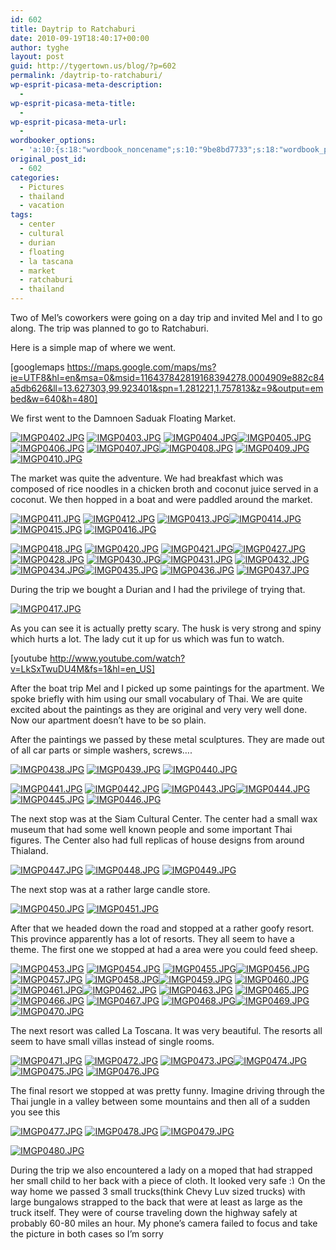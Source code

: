 ```yaml
---
id: 602
title: Daytrip to Ratchaburi
date: 2010-09-19T18:40:17+00:00
author: tyghe
layout: post
guid: http://tygertown.us/blog/?p=602
permalink: /daytrip-to-ratchaburi/
wp-esprit-picasa-meta-description:
  - 
wp-esprit-picasa-meta-title:
  - 
wp-esprit-picasa-meta-url:
  - 
wordbooker_options:
  - 'a:10:{s:18:"wordbook_noncename";s:10:"9be8bd7733";s:18:"wordbook_page_post";s:4:"-100";s:18:"wordbook_orandpage";s:1:"2";s:23:"wordbook_default_author";s:1:"2";s:23:"wordbook_extract_length";s:3:"256";s:19:"wordbook_actionlink";s:3:"300";s:26:"wordbooker_publish_default";s:2:"on";s:18:"wordbook_attribute";s:31:"Posted a new post on their blog";s:29:"wordbooker_status_update_text";s:35:": New blog post :  %title% - %link%";s:20:"wordbook_comment_get";s:2:"on";}'
original_post_id:
  - 602
categories:
  - Pictures
  - thailand
  - vacation
tags:
  - center
  - cultural
  - durian
  - floating
  - la tascana
  - market
  - ratchaburi
  - thailand
---
```

Two of Mel&#8217;s coworkers were going on a day trip and invited Mel and I to go along. The trip was planned to go to Ratchaburi.

Here is a simple map of where we went.
  
[googlemaps https://maps.google.com/maps/ms?ie=UTF8&hl=en&msa=0&msid=116437842819168394278.0004909e882c84a5db626&ll=13.627303,99.923401&spn=1.281221,1.757813&z=9&output=embed&w=640&h=480]

We first went to the Damnoen Saduak Floating Market.

<a rel="lightbox[602]" href="http://lh6.ggpht.com/_wdJ3rlAqngs/TJYrkH0DhUI/AAAAAAAACsQ/Df7Xq-d01sU/s800/IMGP0402.JPG"><img src="http://lh6.ggpht.com/_wdJ3rlAqngs/TJYrkH0DhUI/AAAAAAAACsQ/Df7Xq-d01sU/s200/IMGP0402.JPG" alt="IMGP0402.JPG" /></a> <a rel="lightbox[602]" href="http://lh3.ggpht.com/_wdJ3rlAqngs/TJYrk26hmAI/AAAAAAAACsU/Fobn62Ehb5g/s800/IMGP0403.JPG"><img src="http://lh3.ggpht.com/_wdJ3rlAqngs/TJYrk26hmAI/AAAAAAAACsU/Fobn62Ehb5g/s200/IMGP0403.JPG" alt="IMGP0403.JPG" /></a> <a rel="lightbox[602]" href="http://lh4.ggpht.com/_wdJ3rlAqngs/TJYrlvzfosI/AAAAAAAACsY/oFUNfYlzlbo/s800/IMGP0404.JPG"><img src="http://lh4.ggpht.com/_wdJ3rlAqngs/TJYrlvzfosI/AAAAAAAACsY/oFUNfYlzlbo/s200/IMGP0404.JPG" alt="IMGP0404.JPG" /></a><a rel="lightbox[602]" href="http://lh4.ggpht.com/_wdJ3rlAqngs/TJYrmZ4gR2I/AAAAAAAACsc/SoA_jm8xVjM/s800/IMGP0405.JPG"><img src="http://lh4.ggpht.com/_wdJ3rlAqngs/TJYrmZ4gR2I/AAAAAAAACsc/SoA_jm8xVjM/s200/IMGP0405.JPG" alt="IMGP0405.JPG" /></a> <a rel="lightbox[602]" href="http://lh6.ggpht.com/_wdJ3rlAqngs/TJYrnD9zkyI/AAAAAAAACsg/PmW21ghE4gs/s800/IMGP0406.JPG"><img src="http://lh6.ggpht.com/_wdJ3rlAqngs/TJYrnD9zkyI/AAAAAAAACsg/PmW21ghE4gs/s200/IMGP0406.JPG" alt="IMGP0406.JPG" /></a> <a rel="lightbox[602]" href="http://lh5.ggpht.com/_wdJ3rlAqngs/TJYrnyjbEYI/AAAAAAAACsk/zaPbSYwdG9c/s800/IMGP0407.JPG"><img src="http://lh5.ggpht.com/_wdJ3rlAqngs/TJYrnyjbEYI/AAAAAAAACsk/zaPbSYwdG9c/s200/IMGP0407.JPG" alt="IMGP0407.JPG" /></a><a rel="lightbox[602]" href="http://lh3.ggpht.com/_wdJ3rlAqngs/TJYrojjqhGI/AAAAAAAACso/S1PyH-XYZ8k/s800/IMGP0408.JPG"><img src="http://lh3.ggpht.com/_wdJ3rlAqngs/TJYrojjqhGI/AAAAAAAACso/S1PyH-XYZ8k/s200/IMGP0408.JPG" alt="IMGP0408.JPG" /></a> <a rel="lightbox[602]" href="http://lh6.ggpht.com/_wdJ3rlAqngs/TJYrpkPNUjI/AAAAAAAACss/vdDezI9Kn2s/s800/IMGP0409.JPG"><img src="http://lh6.ggpht.com/_wdJ3rlAqngs/TJYrpkPNUjI/AAAAAAAACss/vdDezI9Kn2s/s200/IMGP0409.JPG" alt="IMGP0409.JPG" /></a> <a rel="lightbox[602]" href="http://lh5.ggpht.com/_wdJ3rlAqngs/TJYrqh-UvJI/AAAAAAAACsw/DVgQvm7ba-c/s800/IMGP0410.JPG"><img src="http://lh5.ggpht.com/_wdJ3rlAqngs/TJYrqh-UvJI/AAAAAAAACsw/DVgQvm7ba-c/s200/IMGP0410.JPG" alt="IMGP0410.JPG" /></a>

The market was quite the adventure. We had breakfast which was composed of rice noodles in a chicken broth and coconut juice served in a coconut. We then hopped in a boat and were paddled around the market.

<a rel="lightbox[602]" href="http://lh4.ggpht.com/_wdJ3rlAqngs/TJYrr916diI/AAAAAAAACs0/BiPo7zsdw9U/s800/IMGP0411.JPG"><img src="http://lh4.ggpht.com/_wdJ3rlAqngs/TJYrr916diI/AAAAAAAACs0/BiPo7zsdw9U/s200/IMGP0411.JPG" alt="IMGP0411.JPG" /></a> <a rel="lightbox[602]" href="http://lh3.ggpht.com/_wdJ3rlAqngs/TJYrsqB6xmI/AAAAAAAACs4/P38pFJ8eRU0/s800/IMGP0412.JPG"><img src="http://lh3.ggpht.com/_wdJ3rlAqngs/TJYrsqB6xmI/AAAAAAAACs4/P38pFJ8eRU0/s200/IMGP0412.JPG" alt="IMGP0412.JPG" /></a> <a rel="lightbox[602]" href="http://lh4.ggpht.com/_wdJ3rlAqngs/TJYrtdEwKJI/AAAAAAAACs8/Jy1nT-J89r8/s800/IMGP0413.JPG"><img src="http://lh4.ggpht.com/_wdJ3rlAqngs/TJYrtdEwKJI/AAAAAAAACs8/Jy1nT-J89r8/s200/IMGP0413.JPG" alt="IMGP0413.JPG" /></a><a rel="lightbox[602]" href="http://lh3.ggpht.com/_wdJ3rlAqngs/TJYrt22lPNI/AAAAAAAACtA/BeJ9OlR72Kg/s800/IMGP0414.JPG"><img src="http://lh3.ggpht.com/_wdJ3rlAqngs/TJYrt22lPNI/AAAAAAAACtA/BeJ9OlR72Kg/s200/IMGP0414.JPG" alt="IMGP0414.JPG" /></a> <a rel="lightbox[602]" href="http://lh4.ggpht.com/_wdJ3rlAqngs/TJYrurFf_WI/AAAAAAAACtE/D6fRAPHEvQY/s800/IMGP0415.JPG"><img src="http://lh4.ggpht.com/_wdJ3rlAqngs/TJYrurFf_WI/AAAAAAAACtE/D6fRAPHEvQY/s200/IMGP0415.JPG" alt="IMGP0415.JPG" /></a> <a rel="lightbox[602]" href="http://lh5.ggpht.com/_wdJ3rlAqngs/TJYryRqRL0I/AAAAAAAACtI/0zXR3YryhlE/s800/IMGP0416.JPG"><img src="http://lh5.ggpht.com/_wdJ3rlAqngs/TJYryRqRL0I/AAAAAAAACtI/0zXR3YryhlE/s200/IMGP0416.JPG" alt="IMGP0416.JPG" /></a>

<a rel="lightbox[602]" href="http://lh5.ggpht.com/_wdJ3rlAqngs/TJYryRqRL0I/AAAAAAAACtI/0zXR3YryhlE/s800/IMGP0416.JPG"></a><a rel="lightbox[602]" href="http://lh4.ggpht.com/_wdJ3rlAqngs/TJYrzrKPoKI/AAAAAAAACtQ/egvUmZcrmVE/s800/IMGP0418.JPG"><img src="http://lh4.ggpht.com/_wdJ3rlAqngs/TJYrzrKPoKI/AAAAAAAACtQ/egvUmZcrmVE/s200/IMGP0418.JPG" alt="IMGP0418.JPG" /></a> <a rel="lightbox[602]" href="http://lh6.ggpht.com/_wdJ3rlAqngs/TJY3EhVp_2I/AAAAAAAACtk/n77dji938V4/s800/IMGP0420.JPG"><img src="http://lh6.ggpht.com/_wdJ3rlAqngs/TJY3EhVp_2I/AAAAAAAACtk/n77dji938V4/s200/IMGP0420.JPG" alt="IMGP0420.JPG" /></a> <a rel="lightbox[602]" href="http://lh3.ggpht.com/_wdJ3rlAqngs/TJY3FCgoSxI/AAAAAAAACto/QuBY7FaTzhs/s800/IMGP0421.JPG"><img src="http://lh3.ggpht.com/_wdJ3rlAqngs/TJY3FCgoSxI/AAAAAAAACto/QuBY7FaTzhs/s200/IMGP0421.JPG" alt="IMGP0421.JPG" /></a><a rel="lightbox[602]" href="http://lh4.ggpht.com/_wdJ3rlAqngs/TJY3HBxdBgI/AAAAAAAACt0/4FFtDZOS58g/s800/IMGP0427.JPG"><img src="http://lh4.ggpht.com/_wdJ3rlAqngs/TJY3HBxdBgI/AAAAAAAACt0/4FFtDZOS58g/s200/IMGP0427.JPG" alt="IMGP0427.JPG" /></a> <a rel="lightbox[602]" href="http://lh3.ggpht.com/_wdJ3rlAqngs/TJY3H1yh1FI/AAAAAAAACt4/NVjy6yyXsGc/s800/IMGP0428.JPG"><img src="http://lh3.ggpht.com/_wdJ3rlAqngs/TJY3H1yh1FI/AAAAAAAACt4/NVjy6yyXsGc/s200/IMGP0428.JPG" alt="IMGP0428.JPG" /></a> <a rel="lightbox[602]" href="http://lh4.ggpht.com/_wdJ3rlAqngs/TJY3JMZdSGI/AAAAAAAACuA/J27L_eGWAGc/s800/IMGP0430.JPG"><img src="http://lh4.ggpht.com/_wdJ3rlAqngs/TJY3JMZdSGI/AAAAAAAACuA/J27L_eGWAGc/s200/IMGP0430.JPG" alt="IMGP0430.JPG" /></a><a rel="lightbox[602]" href="http://lh5.ggpht.com/_wdJ3rlAqngs/TJY3Js9I1hI/AAAAAAAACuE/JgM9-XH6tv8/s800/IMGP0431.JPG"><img src="http://lh5.ggpht.com/_wdJ3rlAqngs/TJY3Js9I1hI/AAAAAAAACuE/JgM9-XH6tv8/s200/IMGP0431.JPG" alt="IMGP0431.JPG" /></a> <a rel="lightbox[602]" href="http://lh4.ggpht.com/_wdJ3rlAqngs/TJY3KbYErWI/AAAAAAAACuI/jFBneKVDs9E/s800/IMGP0432.JPG"><img src="http://lh4.ggpht.com/_wdJ3rlAqngs/TJY3KbYErWI/AAAAAAAACuI/jFBneKVDs9E/s200/IMGP0432.JPG" alt="IMGP0432.JPG" /></a> <a rel="lightbox[602]" href="http://lh5.ggpht.com/_wdJ3rlAqngs/TJY3MDvqffI/AAAAAAAACuQ/EoqFsximijY/s800/IMGP0434.JPG"><img src="http://lh5.ggpht.com/_wdJ3rlAqngs/TJY3MDvqffI/AAAAAAAACuQ/EoqFsximijY/s200/IMGP0434.JPG" alt="IMGP0434.JPG" /></a><a rel="lightbox[602]" href="http://lh5.ggpht.com/_wdJ3rlAqngs/TJY3MwinfyI/AAAAAAAACuU/0a6d8kCx1Xk/s800/IMGP0435.JPG"><img src="http://lh5.ggpht.com/_wdJ3rlAqngs/TJY3MwinfyI/AAAAAAAACuU/0a6d8kCx1Xk/s200/IMGP0435.JPG" alt="IMGP0435.JPG" /></a> <a rel="lightbox[602]" href="http://lh4.ggpht.com/_wdJ3rlAqngs/TJY3NkibY0I/AAAAAAAACuY/IjpWvBi8NR4/s800/IMGP0436.JPG"><img src="http://lh4.ggpht.com/_wdJ3rlAqngs/TJY3NkibY0I/AAAAAAAACuY/IjpWvBi8NR4/s200/IMGP0436.JPG" alt="IMGP0436.JPG" /></a> <a rel="lightbox[602]" href="http://lh6.ggpht.com/_wdJ3rlAqngs/TJY3OD_X4NI/AAAAAAAACuc/wrWvjE8o87U/s800/IMGP0437.JPG"><img src="http://lh6.ggpht.com/_wdJ3rlAqngs/TJY3OD_X4NI/AAAAAAAACuc/wrWvjE8o87U/s200/IMGP0437.JPG" alt="IMGP0437.JPG" /></a>

During the trip we bought a Durian and I had the privilege of trying that.

<a rel="lightbox[602]" href="http://lh6.ggpht.com/_wdJ3rlAqngs/TJYrzNCjwMI/AAAAAAAACtM/xXXppA27ie0/s800/IMGP0417.JPG"><img src="http://lh6.ggpht.com/_wdJ3rlAqngs/TJYrzNCjwMI/AAAAAAAACtM/xXXppA27ie0/s200/IMGP0417.JPG" alt="IMGP0417.JPG" /></a>

As you can see it is actually pretty scary. The husk is very strong and spiny which hurts a lot. The lady cut it up for us which was fun to watch.

[youtube http://www.youtube.com/watch?v=LkSxTwuDU4M&fs=1&hl=en_US]

After the boat trip Mel and I picked up some paintings for the apartment. We spoke briefly with him using our small vocabulary of Thai. We are quite excited about the paintings as they are original and very very well done. Now our apartment doesn&#8217;t have to be so plain.

After the paintings we passed by these metal sculptures. They are made out of all car parts or simple washers, screws&#8230;.

<a rel="lightbox[602]" href="http://lh3.ggpht.com/_wdJ3rlAqngs/TJY3O_iNU6I/AAAAAAAACug/p8WeCJH5u5Q/s800/IMGP0438.JPG"><img src="http://lh3.ggpht.com/_wdJ3rlAqngs/TJY3O_iNU6I/AAAAAAAACug/p8WeCJH5u5Q/s200/IMGP0438.JPG" alt="IMGP0438.JPG" /></a> <a rel="lightbox[602]" href="http://lh3.ggpht.com/_wdJ3rlAqngs/TJY3Pf-zKsI/AAAAAAAACuk/fLiCY0HZvH4/s800/IMGP0439.JPG"><img src="http://lh3.ggpht.com/_wdJ3rlAqngs/TJY3Pf-zKsI/AAAAAAAACuk/fLiCY0HZvH4/s200/IMGP0439.JPG" alt="IMGP0439.JPG" /></a> <a rel="lightbox[602]" href="http://lh5.ggpht.com/_wdJ3rlAqngs/TJY3QPPCabI/AAAAAAAACuo/gqy_XQLON_k/s800/IMGP0440.JPG"><img src="http://lh5.ggpht.com/_wdJ3rlAqngs/TJY3QPPCabI/AAAAAAAACuo/gqy_XQLON_k/s200/IMGP0440.JPG" alt="IMGP0440.JPG" /></a>

<a rel="lightbox[602]" href="http://lh5.ggpht.com/_wdJ3rlAqngs/TJY3QPPCabI/AAAAAAAACuo/gqy_XQLON_k/s800/IMGP0440.JPG"></a><a rel="lightbox[602]" href="http://lh5.ggpht.com/_wdJ3rlAqngs/TJY3Q64nVII/AAAAAAAACus/JG3Cly7JxRY/s800/IMGP0441.JPG"><img src="http://lh5.ggpht.com/_wdJ3rlAqngs/TJY3Q64nVII/AAAAAAAACus/JG3Cly7JxRY/s200/IMGP0441.JPG" alt="IMGP0441.JPG" /></a> <a rel="lightbox[602]" href="http://lh3.ggpht.com/_wdJ3rlAqngs/TJY3RjCeWxI/AAAAAAAACuw/kS57JyHGWBY/s800/IMGP0442.JPG"><img src="http://lh3.ggpht.com/_wdJ3rlAqngs/TJY3RjCeWxI/AAAAAAAACuw/kS57JyHGWBY/s200/IMGP0442.JPG" alt="IMGP0442.JPG" /></a> <a rel="lightbox[602]" href="http://lh3.ggpht.com/_wdJ3rlAqngs/TJY3SmeGReI/AAAAAAAACu0/qN2mz35sguk/s800/IMGP0443.JPG"><img src="http://lh3.ggpht.com/_wdJ3rlAqngs/TJY3SmeGReI/AAAAAAAACu0/qN2mz35sguk/s200/IMGP0443.JPG" alt="IMGP0443.JPG" /></a><a rel="lightbox[602]" href="http://lh5.ggpht.com/_wdJ3rlAqngs/TJY3TY2NTXI/AAAAAAAACu4/eFX6laPTflE/s800/IMGP0444.JPG"><img src="http://lh5.ggpht.com/_wdJ3rlAqngs/TJY3TY2NTXI/AAAAAAAACu4/eFX6laPTflE/s200/IMGP0444.JPG" alt="IMGP0444.JPG" /></a> <a rel="lightbox[602]" href="http://lh6.ggpht.com/_wdJ3rlAqngs/TJY3T-b8MEI/AAAAAAAACu8/ZmCqpPfju34/s800/IMGP0445.JPG"><img src="http://lh6.ggpht.com/_wdJ3rlAqngs/TJY3T-b8MEI/AAAAAAAACu8/ZmCqpPfju34/s200/IMGP0445.JPG" alt="IMGP0445.JPG" /></a> <a rel="lightbox[602]" href="http://lh4.ggpht.com/_wdJ3rlAqngs/TJY3Umq3h0I/AAAAAAAACvA/PKfmavLMxgc/s800/IMGP0446.JPG"><img src="http://lh4.ggpht.com/_wdJ3rlAqngs/TJY3Umq3h0I/AAAAAAAACvA/PKfmavLMxgc/s200/IMGP0446.JPG" alt="IMGP0446.JPG" /></a>

The next stop was at the Siam Cultural Center. The center had a small wax museum that had some well known people and some important Thai figures. The Center also had full replicas of house designs from around Thialand.

<a rel="lightbox[602]" href="http://lh5.ggpht.com/_wdJ3rlAqngs/TJY3VvBgtQI/AAAAAAAACvI/VtpVebbTExg/s800/IMGP0447.JPG"><img src="http://lh5.ggpht.com/_wdJ3rlAqngs/TJY3VvBgtQI/AAAAAAAACvI/VtpVebbTExg/s200/IMGP0447.JPG" alt="IMGP0447.JPG" /></a> <a rel="lightbox[602]" href="http://lh5.ggpht.com/_wdJ3rlAqngs/TJY3WZ6BbTI/AAAAAAAACvM/3MRAFukjXp8/s800/IMGP0448.JPG"><img src="http://lh5.ggpht.com/_wdJ3rlAqngs/TJY3WZ6BbTI/AAAAAAAACvM/3MRAFukjXp8/s200/IMGP0448.JPG" alt="IMGP0448.JPG" /></a> <a rel="lightbox[602]" href="http://lh3.ggpht.com/_wdJ3rlAqngs/TJY3W5lFImI/AAAAAAAACvQ/uoF8EUe85Wk/s800/IMGP0449.JPG"><img src="http://lh3.ggpht.com/_wdJ3rlAqngs/TJY3W5lFImI/AAAAAAAACvQ/uoF8EUe85Wk/s200/IMGP0449.JPG" alt="IMGP0449.JPG" /></a>

The next stop was at a rather large candle store.

<a rel="lightbox[602]" href="http://lh3.ggpht.com/_wdJ3rlAqngs/TJY3XiEyDKI/AAAAAAAACvU/_XL9g9hACow/s800/IMGP0450.JPG"><img src="http://lh3.ggpht.com/_wdJ3rlAqngs/TJY3XiEyDKI/AAAAAAAACvU/_XL9g9hACow/s200/IMGP0450.JPG" alt="IMGP0450.JPG" /></a> <a rel="lightbox[602]" href="http://lh4.ggpht.com/_wdJ3rlAqngs/TJY3YXWUWCI/AAAAAAAACvY/H2CXp6_HYCA/s800/IMGP0451.JPG"><img src="http://lh4.ggpht.com/_wdJ3rlAqngs/TJY3YXWUWCI/AAAAAAAACvY/H2CXp6_HYCA/s200/IMGP0451.JPG" alt="IMGP0451.JPG" /></a>

After that we headed down the road and stopped at a rather goofy resort. This province apparently has a lot of resorts. They all seem to have a theme. The first one we stopped at had a area were you could feed sheep.

<a rel="lightbox[602]" href="http://lh6.ggpht.com/_wdJ3rlAqngs/TJY3ZAVbeBI/AAAAAAAACvc/Zt0DwBHGnXE/s800/IMGP0453.JPG"><img src="http://lh6.ggpht.com/_wdJ3rlAqngs/TJY3ZAVbeBI/AAAAAAAACvc/Zt0DwBHGnXE/s200/IMGP0453.JPG" alt="IMGP0453.JPG" /></a> <a rel="lightbox[602]" href="http://lh3.ggpht.com/_wdJ3rlAqngs/TJY3Z_lF1_I/AAAAAAAACvg/UBVRlG0UogI/s800/IMGP0454.JPG"><img src="http://lh3.ggpht.com/_wdJ3rlAqngs/TJY3Z_lF1_I/AAAAAAAACvg/UBVRlG0UogI/s200/IMGP0454.JPG" alt="IMGP0454.JPG" /></a> <a rel="lightbox[602]" href="http://lh5.ggpht.com/_wdJ3rlAqngs/TJY3brZUWzI/AAAAAAAACvk/SbxhPLIBO78/s800/IMGP0455.JPG"><img src="http://lh5.ggpht.com/_wdJ3rlAqngs/TJY3brZUWzI/AAAAAAAACvk/SbxhPLIBO78/s200/IMGP0455.JPG" alt="IMGP0455.JPG" /></a><a rel="lightbox[602]" href="http://lh6.ggpht.com/_wdJ3rlAqngs/TJY3dCirExI/AAAAAAAACvo/MjQzpRAhNns/s800/IMGP0456.JPG"><img src="http://lh6.ggpht.com/_wdJ3rlAqngs/TJY3dCirExI/AAAAAAAACvo/MjQzpRAhNns/s200/IMGP0456.JPG" alt="IMGP0456.JPG" /></a> <a rel="lightbox[602]" href="http://lh5.ggpht.com/_wdJ3rlAqngs/TJY3ehnY5XI/AAAAAAAACvs/GzrH2WgCvxc/s800/IMGP0457.JPG"><img src="http://lh5.ggpht.com/_wdJ3rlAqngs/TJY3ehnY5XI/AAAAAAAACvs/GzrH2WgCvxc/s200/IMGP0457.JPG" alt="IMGP0457.JPG" /></a> <a rel="lightbox[602]" href="http://lh4.ggpht.com/_wdJ3rlAqngs/TJY3gHTNUyI/AAAAAAAACvw/Wq5KtTlpVZA/s800/IMGP0458.JPG"><img src="http://lh4.ggpht.com/_wdJ3rlAqngs/TJY3gHTNUyI/AAAAAAAACvw/Wq5KtTlpVZA/s200/IMGP0458.JPG" alt="IMGP0458.JPG" /></a><a rel="lightbox[602]" href="http://lh4.ggpht.com/_wdJ3rlAqngs/TJY3hSFUAmI/AAAAAAAACv0/zI5PNpBKTvQ/s800/IMGP0459.JPG"><img src="http://lh4.ggpht.com/_wdJ3rlAqngs/TJY3hSFUAmI/AAAAAAAACv0/zI5PNpBKTvQ/s200/IMGP0459.JPG" alt="IMGP0459.JPG" /></a> <a rel="lightbox[602]" href="http://lh3.ggpht.com/_wdJ3rlAqngs/TJY3jacr1uI/AAAAAAAACv4/6K6NiuGCpy8/s800/IMGP0460.JPG"><img src="http://lh3.ggpht.com/_wdJ3rlAqngs/TJY3jacr1uI/AAAAAAAACv4/6K6NiuGCpy8/s200/IMGP0460.JPG" alt="IMGP0460.JPG" /></a> <a rel="lightbox[602]" href="http://lh6.ggpht.com/_wdJ3rlAqngs/TJY3lTMyxBI/AAAAAAAACv8/jKNk8MunoiM/s800/IMGP0461.JPG"><img src="http://lh6.ggpht.com/_wdJ3rlAqngs/TJY3lTMyxBI/AAAAAAAACv8/jKNk8MunoiM/s200/IMGP0461.JPG" alt="IMGP0461.JPG" /></a><a rel="lightbox[602]" href="http://lh5.ggpht.com/_wdJ3rlAqngs/TJY3mppki2I/AAAAAAAACwA/XhqXW-9JdTE/s800/IMGP0462.JPG"><img src="http://lh5.ggpht.com/_wdJ3rlAqngs/TJY3mppki2I/AAAAAAAACwA/XhqXW-9JdTE/s200/IMGP0462.JPG" alt="IMGP0462.JPG" /></a> <a rel="lightbox[602]" href="http://lh3.ggpht.com/_wdJ3rlAqngs/TJY3oPJ8eHI/AAAAAAAACwE/gLkq7Cj58qU/s800/IMGP0463.JPG"><img src="http://lh3.ggpht.com/_wdJ3rlAqngs/TJY3oPJ8eHI/AAAAAAAACwE/gLkq7Cj58qU/s200/IMGP0463.JPG" alt="IMGP0463.JPG" /></a> <a rel="lightbox[602]" href="http://lh3.ggpht.com/_wdJ3rlAqngs/TJY3p9XtPqI/AAAAAAAACwI/VilpCsuhQYA/s800/IMGP0465.JPG"><img src="http://lh3.ggpht.com/_wdJ3rlAqngs/TJY3p9XtPqI/AAAAAAAACwI/VilpCsuhQYA/s200/IMGP0465.JPG" alt="IMGP0465.JPG" /></a><a rel="lightbox[602]" href="http://lh4.ggpht.com/_wdJ3rlAqngs/TJY3q7qKUXI/AAAAAAAACwM/pfwI4EblFMg/s800/IMGP0466.JPG"><img src="http://lh4.ggpht.com/_wdJ3rlAqngs/TJY3q7qKUXI/AAAAAAAACwM/pfwI4EblFMg/s200/IMGP0466.JPG" alt="IMGP0466.JPG" /></a> <a rel="lightbox[602]" href="http://lh6.ggpht.com/_wdJ3rlAqngs/TJY3sOPLvZI/AAAAAAAACwQ/n0Pj3s625hw/s800/IMGP0467.JPG"><img src="http://lh6.ggpht.com/_wdJ3rlAqngs/TJY3sOPLvZI/AAAAAAAACwQ/n0Pj3s625hw/s200/IMGP0467.JPG" alt="IMGP0467.JPG" /></a> <a rel="lightbox[602]" href="http://lh4.ggpht.com/_wdJ3rlAqngs/TJY3tmCfWBI/AAAAAAAACwU/GF0xBTu4XDs/s800/IMGP0468.JPG"><img src="http://lh4.ggpht.com/_wdJ3rlAqngs/TJY3tmCfWBI/AAAAAAAACwU/GF0xBTu4XDs/s200/IMGP0468.JPG" alt="IMGP0468.JPG" /></a><a rel="lightbox[602]" href="http://lh3.ggpht.com/_wdJ3rlAqngs/TJY3uqhC1iI/AAAAAAAACwY/MU1Sq-GVohM/s800/IMGP0469.JPG"><img src="http://lh3.ggpht.com/_wdJ3rlAqngs/TJY3uqhC1iI/AAAAAAAACwY/MU1Sq-GVohM/s200/IMGP0469.JPG" alt="IMGP0469.JPG" /></a> <a rel="lightbox[602]" href="http://lh6.ggpht.com/_wdJ3rlAqngs/TJY3wbQWk1I/AAAAAAAACwc/GBER_PUnEQc/s800/IMGP0470.JPG"><img src="http://lh6.ggpht.com/_wdJ3rlAqngs/TJY3wbQWk1I/AAAAAAAACwc/GBER_PUnEQc/s200/IMGP0470.JPG" alt="IMGP0470.JPG" /></a>

The next resort was called La Toscana. It was very beautiful. The resorts all seem to have small villas instead of single rooms.

<a rel="lightbox[602]" href="http://lh3.ggpht.com/_wdJ3rlAqngs/TJY3x4o1PeI/AAAAAAAACwg/z9dN-wKoHG0/s800/IMGP0471.JPG"><img src="http://lh3.ggpht.com/_wdJ3rlAqngs/TJY3x4o1PeI/AAAAAAAACwg/z9dN-wKoHG0/s200/IMGP0471.JPG" alt="IMGP0471.JPG" /></a> <a rel="lightbox[602]" href="http://lh6.ggpht.com/_wdJ3rlAqngs/TJY3zJ0nTOI/AAAAAAAACwk/UgyAv34iFME/s800/IMGP0472.JPG"><img src="http://lh6.ggpht.com/_wdJ3rlAqngs/TJY3zJ0nTOI/AAAAAAAACwk/UgyAv34iFME/s200/IMGP0472.JPG" alt="IMGP0472.JPG" /></a> <a rel="lightbox[602]" href="http://lh4.ggpht.com/_wdJ3rlAqngs/TJY30VdEFdI/AAAAAAAACwo/rwWmBfKR0cM/s800/IMGP0473.JPG"><img src="http://lh4.ggpht.com/_wdJ3rlAqngs/TJY30VdEFdI/AAAAAAAACwo/rwWmBfKR0cM/s200/IMGP0473.JPG" alt="IMGP0473.JPG" /></a><a rel="lightbox[602]" href="http://lh5.ggpht.com/_wdJ3rlAqngs/TJY31pHMHdI/AAAAAAAACws/XgVVdNWaMss/s800/IMGP0474.JPG"><img src="http://lh5.ggpht.com/_wdJ3rlAqngs/TJY31pHMHdI/AAAAAAAACws/XgVVdNWaMss/s200/IMGP0474.JPG" alt="IMGP0474.JPG" /></a> <a rel="lightbox[602]" href="http://lh5.ggpht.com/_wdJ3rlAqngs/TJY32nAIb9I/AAAAAAAACww/uHMhOWS23PA/s800/IMGP0475.JPG"><img src="http://lh5.ggpht.com/_wdJ3rlAqngs/TJY32nAIb9I/AAAAAAAACww/uHMhOWS23PA/s200/IMGP0475.JPG" alt="IMGP0475.JPG" /></a> <a rel="lightbox[602]" href="http://lh3.ggpht.com/_wdJ3rlAqngs/TJY336m9NmI/AAAAAAAACw0/m1WhsRcDAVI/s800/IMGP0476.JPG"><img src="http://lh3.ggpht.com/_wdJ3rlAqngs/TJY336m9NmI/AAAAAAAACw0/m1WhsRcDAVI/s200/IMGP0476.JPG" alt="IMGP0476.JPG" /></a>

The final resort we stopped at was pretty funny. Imagine driving through the Thai jungle in a valley between some mountains and then all of a sudden you see this

<a rel="lightbox[602]" href="http://lh3.ggpht.com/_wdJ3rlAqngs/TJY35IpQrKI/AAAAAAAACw4/LbL5kIp3_WQ/s800/IMGP0477.JPG"><img src="http://lh3.ggpht.com/_wdJ3rlAqngs/TJY35IpQrKI/AAAAAAAACw4/LbL5kIp3_WQ/s200/IMGP0477.JPG" alt="IMGP0477.JPG" /></a> <a rel="lightbox[602]" href="http://lh4.ggpht.com/_wdJ3rlAqngs/TJY36QlkDXI/AAAAAAAACw8/2sdk8sJG44I/s800/IMGP0478.JPG"><img src="http://lh4.ggpht.com/_wdJ3rlAqngs/TJY36QlkDXI/AAAAAAAACw8/2sdk8sJG44I/s200/IMGP0478.JPG" alt="IMGP0478.JPG" /></a> <a rel="lightbox[602]" href="http://lh6.ggpht.com/_wdJ3rlAqngs/TJY37khhE8I/AAAAAAAACxA/NO1VdGy7Ows/s800/IMGP0479.JPG"><img src="http://lh6.ggpht.com/_wdJ3rlAqngs/TJY37khhE8I/AAAAAAAACxA/NO1VdGy7Ows/s200/IMGP0479.JPG" alt="IMGP0479.JPG" /></a>

<a rel="lightbox[602]" href="http://lh6.ggpht.com/_wdJ3rlAqngs/TJY38avil7I/AAAAAAAACxE/ajblb-JrugQ/s800/IMGP0480.JPG"><img src="http://lh6.ggpht.com/_wdJ3rlAqngs/TJY38avil7I/AAAAAAAACxE/ajblb-JrugQ/s200/IMGP0480.JPG" alt="IMGP0480.JPG" /></a>

During the trip we also encountered a lady on a moped that had strapped her small child to her back with a piece of cloth. It looked very safe  <img src="https://tygertown.us/wp-includes/images/smilies/simple-smile.png" alt=":)" class="wp-smiley" style="height: 1em; max-height: 1em;" />On the way home we passed 3 small trucks(think Chevy Luv sized trucks) with large bungalows strapped to the back that were at least as large as the truck itself. They were of course traveling down the highway safely at probably 60-80 miles an hour. My phone&#8217;s camera failed to focus and take the picture in both cases so I&#8217;m sorry